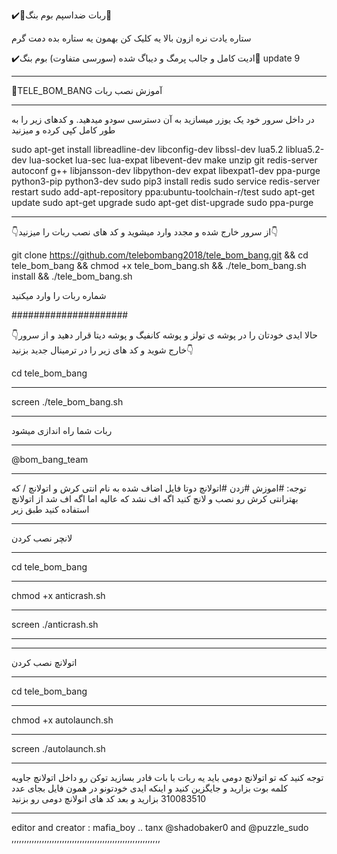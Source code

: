 ✔️🔰ربات ضداسپم بوم بنگ🔰

ستاره یادت نره ازون بالا یه کلیک کن بهمون یه ستاره بده دمت گرم

✔️ادیت کامل و جالب پرمگ و دیباگ شده (سورسی متفاوت) بوم بنگ💊
update 9
***************************************************************
🔰TELE_BOM_BANG آموزش نصب ربات 
***************************************************************
در داخل سرور خود یک یوزر میسازید به آن دسترسی سودو میدهید.
و کدهای زیر را به طور کامل کپی کرده و میزنید

sudo apt-get install libreadline-dev libconfig-dev libssl-dev lua5.2 liblua5.2-dev lua-socket lua-sec lua-expat libevent-dev make unzip git redis-server autoconf g++ libjansson-dev libpython-dev expat libexpat1-dev ppa-purge python3-pip python3-dev
sudo pip3 install redis
sudo service redis-server restart
sudo add-apt-repository ppa:ubuntu-toolchain-r/test
sudo apt-get update
sudo apt-get upgrade
sudo apt-get dist-upgrade
sudo ppa-purge
***************************************************************
👇از سرور خارج شده و مجدد وارد میشوید و کد های نصب ربات را میزنید👇

git clone https://github.com/telebombang2018/tele_bom_bang.git && cd tele_bom_bang && chmod +x tele_bom_bang.sh && ./tele_bom_bang.sh install && ./tele_bom_bang.sh

شماره ربات را وارد میکنید  

#####################

👇حالا ایدی خودتان را در پوشه ی تولز و پوشه کانفیگ و پوشه دیتا قرار دهید و از سرور خارج شوید و کد های زیر را در ترمینال جدید بزنید👇

cd tele_bom_bang  
***
screen ./tele_bom_bang.sh
***
ربات شما راه اندازی میشود
*************************************************************
@bom_bang_team
*************************************************************
توجه: #اموزش #زدن #اتولانچ 
 دوتا فایل اضاف شده به نام انتی کرش و اتولانچ / که بهترانتی کرش رو نصب و لانچ کنید اگه اف نشد که عالیه اما اگه اف شد از اتولانچ استفاده کنید طبق زیر 
___
لانچر نصب کردن 
___
cd tele_bom_bang
****
chmod +x anticrash.sh
****
screen ./anticrash.sh
************************************************************
___
اتولانچ نصب کردن
___
cd tele_bom_bang
******
chmod +x autolaunch.sh
******
screen ./autolaunch.sh
******************************

توجه کنید که تو اتولانچ دومی باید یه ربات با بات فادر بسازید توکن رو داخل اتولانچ جاویه کلمه بوت بزارید و جایگزین کنید و اینکه ایدی خودتونو در همون فایل بجای عدد 310083510 بزارید و بعد کد های اتولانچ دومی رو بزنید
****************************************************************************************************************************************
editor and creator : mafia_boy
..
tanx @shadobaker0 and @puzzle_sudo
,,,,,,,,,,,,,,,,,,,,,,,,,,,,,,,,,,,,,,,,,,,,,,,,,,,,,,,,,,,
